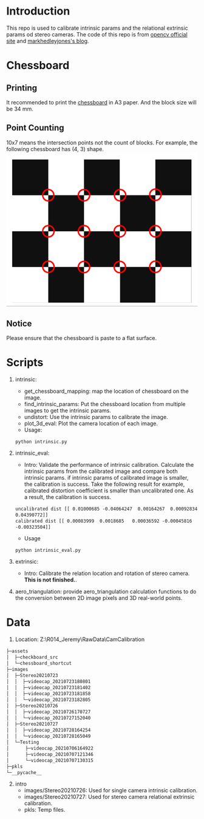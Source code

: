# Introduction
This repo is used to calibrate intrinsic params and the relational extrinsic params od stereo cameras. The code of this repo is from [opencv official site](https://learnopencv.com/camera-calibration-using-opencv/) and [markhedleyjones's blog](https://markhedleyjones.com/projects/calibration-checkerboard-collection).

# Chessboard
## Printing
It recommended to print the [chessboard](checkboard_src/Checkerboard-A3-35mm-10x7.pdf) in A3 paper. And the block size will be 34 mm.

## Point Counting
10x7 means the intersection points not the count of blocks. For example, the following chessboard has (4, 3) shape.
![chessboard](assets/chessboard_shortcut/chessboard_shortcut.PNG)

## Notice
Please ensure that the chessboard is paste to a flat surface.

# Scripts
1. intrinsic: 
    - get_chessboard_mapping: map the location of chessboard on the image.
    - find_intrinsic_params: Put the chessboard location from multiple images to get the intrinsic params.
    - undistort: Use the intrinsic params to calibrate the image.
    - plot_3d_eval: Plot the camera location of each image.
    - Usage:
    ```
    python intrinsic.py
    ```

2. intrinsic_eval: 
    - Intro: Validate the performance of intrinsic calibration. Calculate the intrinsic params from the calibrated image and compare both intrinsic params. if intrinsic params of calibrated image is smaller, the calibration is success. Take the following result for example, calibrated distortion coefficient is smaller than uncalibrated one. As a result, the calibration is success.
    ```
    uncalibrated dist [[ 0.01000685 -0.04064247  0.00164267  0.00092834  0.04390772]]
    calibrated dist [[ 0.00083999  0.0018685   0.00036592 -0.00045816 -0.00323504]]
    ```
    - Usage
    ```
    python intrinsic_eval.py
    ```

3. extrinsic: 
    - Intro: Calibrate the relation location and rotation of stereo camera. **This is not finished.**.

4. aero_triangulation: provide aero_triangulation calculation functions to do the conversion between 2D image pixels and 3D real-world points.

# Data
1. Location: Z:\R014_Jeremy\RawData\CamCalibration
```
├─assets
│  ├─checkboard_src     
│  └─chessboard_shortcut
├─images
│  ├─Stereo20210723     
│  │  ├─videocap_20210723180801
│  │  ├─videocap_20210723181402
│  │  ├─videocap_20210723181858
│  │  └─videocap_20210723182805
│  ├─Stereo20210726
│  │  ├─videocap_20210726170727
│  │  └─videocap_20210727152040
│  ├─Stereo20210727
│  │  ├─videocap_20210728164254
│  │  └─videocap_20210728165049
│  └─Testing
│      ├─videocap_20210706164922
│      ├─videocap_20210707121346
│      └─videocap_20210707130315
├─pkls
└─__pycache__
```

2. intro
    - images/Stereo20210726: Used for single camera intrinsic calibration.
    - images/Stereo20210727: Used for stereo camera relational extrinsic calibration.
    - pkls: Temp files.